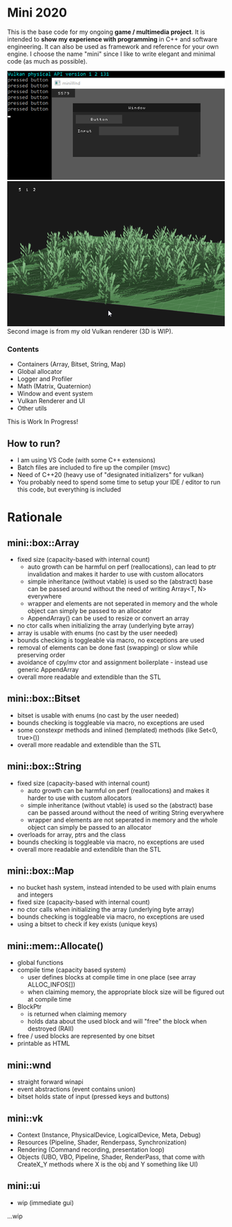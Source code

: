 # Mini 2020
This is the base code for my ongoing **game / multimedia project**.
It is intended to **show my experience with programming** in C++ and software engineering.
It can also be used as framework and reference for your own engine.
I choose the name "mini" since I like to write elegant and minimal code (as much as possible).

![](media/progress/2020_07_04_ui_wnd.gif)
![](media/progress/2020_01_23_grassMoving.gif)
Second image is from my old Vulkan renderer (3D is WIP).

### Contents
- Containers (Array, Bitset, String, Map)
- Global allocator
- Logger and Profiler
- Math (Matrix, Quaternion)
- Window and event system
- Vulkan Renderer and UI
- Other utils

This is Work In Progress!


## How to run?
- I am using VS Code (with some C++ extensions) 
- Batch files are included to fire up the compiler (msvc)
- Need of C++20 (heavy use of "designated initializers" for vulkan)
- You probably need to spend some time to setup your IDE / editor to run this code, but everything is included


# Rationale

## mini::box::Array
- fixed size (capacity-based with internal count)
	- auto growth can be harmful on perf (reallocations), can lead to ptr invalidation and makes it harder to use with custom allocators
	- simple inheritance (without vtable) is used so the (abstract) base can be passed around without the need of writing Array<T, N> everywhere
	- wrapper and elements are not seperated in memory and the whole object can simply be passed to an allocator
	- AppendArray() can be used to resize or convert an array 
- no ctor calls when initializing the array (underlying byte array)
- array is usable with enums (no cast by the user needed)
- bounds checking is toggleable via macro, no exceptions are used
- removal of elements can be done fast (swapping) or slow while preserving order
- avoidance of cpy/mv ctor and assignment boilerplate - instead use generic AppendArray
- overall more readable and extendible than the STL

## mini::box::Bitset
- bitset is usable with enums (no cast by the user needed)
- bounds checking is toggleable via macro, no exceptions are used
- some constexpr methods and inlined (templated) methods (like Set<0, true>())
- overall more readable and extendible than the STL

## mini::box::String
- fixed size (capacity-based with internal count)
	- auto growth can be harmful on perf (reallocations) and makes it harder to use with custom allocators
	- simple inheritance (without vtable) is used so the (abstract) base can be passed around without the need of writing String<N> everywhere
	- wrapper and elements are not seperated in memory and the whole object can simply be passed to an allocator
- overloads for array, ptrs and the class 
- bounds checking is toggleable via macro, no exceptions are used
- overall more readable and extendible than the STL

## mini::box::Map
- no bucket hash system, instead intended to be used with plain enums and integers
- fixed size (capacity-based with internal count)
- no ctor calls when initializing the array (underlying byte array)
- bounds checking is toggleable via macro, no exceptions are used
- using a bitset to check if key exists (unique keys)

## mini::mem::Allocate()
- global functions
- compile time (capacity based system)
    - user defines blocks at compile time in one place (see array ALLOC_INFOS[])
    - when claiming memory, the appropriate block size will be figured out at compile time
- BlockPtr
    - is returned when claiming memory
    - holds data about the used block and will "free" the block when destroyed (RAII)
- free / used blocks are represented by one bitset
- printable as HTML

## mini::wnd
- straight forward winapi
- event abstractions (event contains union)
- bitset holds state of input (pressed keys and buttons)

## mini::vk
- Context   (Instance, PhysicalDevice, LogicalDevice, Meta, Debug)
- Resources (Pipeline, Shader, Renderpass, Synchronization)
- Rendering (Command recording, presentation loop)
- Objects   (UBO, VBO, Pipeline, Shader, RenderPass, that come with CreateX_Y methods where X is the obj and Y something like UI)

## mini::ui
- wip (immediate gui)

...wip